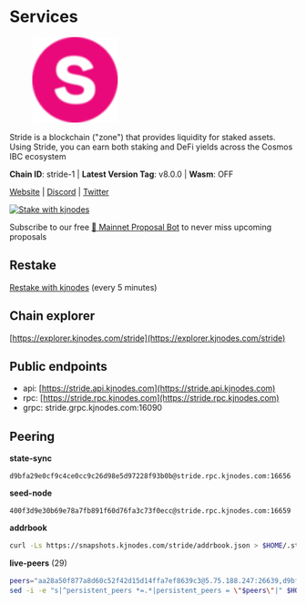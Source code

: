 # Services

<figure><img src="https://raw.githubusercontent.com/kj89/cosmos-images/main/logos/stride.png" width="150" alt=""><figcaption></figcaption></figure>

Stride is a blockchain ("zone") that provides liquidity for staked assets.  Using Stride, you can earn both staking and DeFi yields across the Cosmos IBC ecosystem

**Chain ID**: stride-1 | **Latest Version Tag**: v8.0.0 | **Wasm**: OFF

[Website](https://stride.zone) | [Discord](https://discord.gg/mzQZ8dAE7u) | [Twitter](https://twitter.com/stride_zone)

[![Stake with kjnodes](https://i.ibb.co/cr44Q8j/button-stake-with-kjnodes.png)](https://restake.app/stride/stridevaloper1j8gkhtllnp252l6g6zwzea30e7pvzqttr9768n)

Subscribe to our free [🤖 Mainnet Proposal Bot](https://t.me/kjnodes_proposal_bot) to never miss upcoming proposals

## Restake

[Restake with kjnodes](https://restake.app/stride/stridevaloper1j8gkhtllnp252l6g6zwzea30e7pvzqttr9768n) (every 5 minutes)
## Chain explorer
[https://explorer.kjnodes.com/stride](https://explorer.kjnodes.com/stride)

## Public endpoints

* api: [https://stride.api.kjnodes.com](https://stride.api.kjnodes.com)
* rpc: [https://stride.rpc.kjnodes.com](https://stride.rpc.kjnodes.com)
* grpc: stride.grpc.kjnodes.com:16090

## Peering

**state-sync**

```text
d9bfa29e0cf9c4ce0cc9c26d98e5d97228f93b0b@stride.rpc.kjnodes.com:16656
```

**seed-node**

```text
400f3d9e30b69e78a7fb891f60d76fa3c73f0ecc@stride.rpc.kjnodes.com:16659
```

**addrbook**
```bash
curl -Ls https://snapshots.kjnodes.com/stride/addrbook.json > $HOME/.stride/config/addrbook.json
```

**live-peers** (29)
```bash
peers="aa28a50f877a8d60c52f42d15d14ffa7ef8639c3@5.75.188.247:26639,d9bfa29e0cf9c4ce0cc9c26d98e5d97228f93b0b@65.109.88.38:16656,9ed4a1c80960ae933551283eb8aef52468f6cfc7@65.109.106.169:26656,8e4e1f1e087c76c71c64e477e95495833da82aa2@135.181.173.139:26656,2f6a21a94be87df4c2a2d82683e6ea99b7b6b02b@50.21.173.78:26656,2254e6968e5c7ebc98ef5b79b388502fa44e10e1@5.161.134.44:26656,6856de6f0c70a850db2b58deb43d568fced4a524@165.227.208.6:26656,bdc2baaf2d18152c38340d368249ac866daf3e3d@198.244.178.213:26656,b5300c6086d6ab6b7c98a0e5914f73b44a8dd55e@35.224.198.112:26656,54672e848a31d2e7aeda35b8f2c320ad508c5550@128.199.141.132:26656,a7b4cf6f65138ba61518c2c45402da32dc8e28b7@88.99.164.158:21016,e1b058e5cfa2b836ddaa496b10911da62dcf182e@138.201.8.248:26656,ebc272824924ea1a27ea3183dd0b9ba713494f83@185.16.39.158:26886,87a7a8cc67967d0ede5d68a1477c44a40a8705f7@108.165.178.242:26653,20f56a68a04eedc764b7e1b87b7032a50b9d4fe9@51.81.155.97:10456,82588f011491c6100d922d133f52fc23460b9231@135.181.67.235:26656,ea6a7b2f366bc343f0670f1673fd86001dd08eb0@65.108.122.246:26636,05eec003db41d7ff47a317ef59f83e31bdca23c3@78.107.234.44:26656,bba10290da32f3cb41e15c3a192413666ce05cee@136.243.119.243:26656,04b797b5a56fb939a97a3c7d9c3230d09b85e8d7@93.189.30.118:26656,cd680cc992983e5c8244b5529034a2e362e7a6d3@93.159.134.157:26656,44e797771bff124693e63a8ec331d42873cf2ae2@95.217.202.49:35656,1483ddbd1ba369c01d5496877314ed1b09bd9cc3@65.21.189.221:12256,d056dcd5ac8dddb23e2962a5ade6ee51f9bfd785@162.19.89.8:10456,07b0db05f1f252b2925cb779a7c7146244b34901@65.108.98.235:43856,9731c3365c772b3bc4580de5708a33f22c6174ec@208.102.87.76:26656,d95477fd745d8a5e4b3d9052149d28a5dc447a88@35.206.158.54:26656,25e6b44da65dc389b007c2b01b37259e0cf27135@174.83.6.129:26656,f8e2f80a8c58e6f53cc4940f5f1eac55c9067480@35.213.184.121:26656"
sed -i -e "s|^persistent_peers *=.*|persistent_peers = \"$peers\"|" $HOME/.stride/config/config.toml
```
